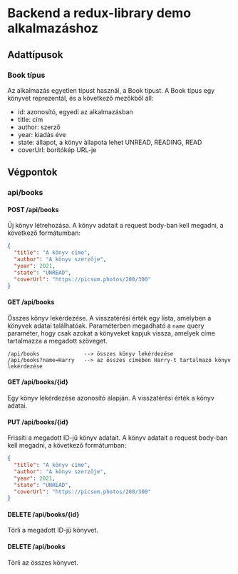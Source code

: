 # Backend a redux-library demo alkalmazáshoz

## Adattípusok

### Book típus

Az alkalmazás egyetlen típust használ, a Book típust. A Book típus egy könyvet reprezentál, és a következő mezőkből áll:

- id: azonosító, egyedi az alkalmazásban
- title: cím
- author: szerző
- year: kiadás éve
- state: állapot, a könyv állapota lehet UNREAD, READING, READ
- coverUrl: borítókép URL-je

## Végpontok

### api/books

#### POST /api/books

Új könyv létrehozása. A könyv adatait a request body-ban kell megadni, a következő formátumban:

```json
{
  "title": "A könyv címe",
  "author": "A könyv szerzője",
  "year": 2021,
  "state": "UNREAD",
  "coverUrl": "https://picsum.photos/200/300"
}
```

#### GET /api/books

Összes könyv lekérdezése. A visszatérési érték egy lista, amelyben a könyvek adatai találhatóak. Paraméterben megadható a `name` query paraméter, hogy csak azokat a könyveket kapjuk vissza, amelyek címe tartalmazza a megadott szöveget.

```
/api/books              --> összes könyv lekérdezése
/api/books?name=Harry   --> az összes címében Harry-t tartalmazó könyv lekérdezése
```

#### GET /api/books/{id}

Egy könyv lekérdezése azonosító alapján. A visszatérési érték a könyv adatai.

#### PUT /api/books/{id}

Frissíti a megadott ID-jű könyv adatait. A könyv adatait a request body-ban kell megadni, a következő formátumban:

```json
{
  "title": "A könyv címe",
  "author": "A könyv szerzője",
  "year": 2021,
  "state": "UNREAD",
  "coverUrl": "https://picsum.photos/200/300"
}
```

#### DELETE /api/books/{id}

Törli a megadott ID-jű könyvet.

#### DELETE /api/books

Törli az összes könyvet.